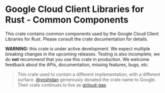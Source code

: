# Google Cloud Client Libraries for Rust - Common Components

This crate contains common components used by the Google Cloud Client Libraries
for Rust. Please consult the crate documentation for details.

**WARNING:** this crate is under active development. We expect multiple breaking
changes in the upcoming releases. Testing is also incomplete, we do **not**
recommend that you use this crate in production. We welcome feedback about the
APIs, documentation, missing features, bugs, etc.

> This crate used to contain a different implementation, with a different
> surface. [@yoshidan](https://github.com/yoshidan) generously donated the crate
> name to Google. Their crate continues to live as [gcloud-gax].

[gcloud-gax]: https://crates.io/crates/gcloud-gax
